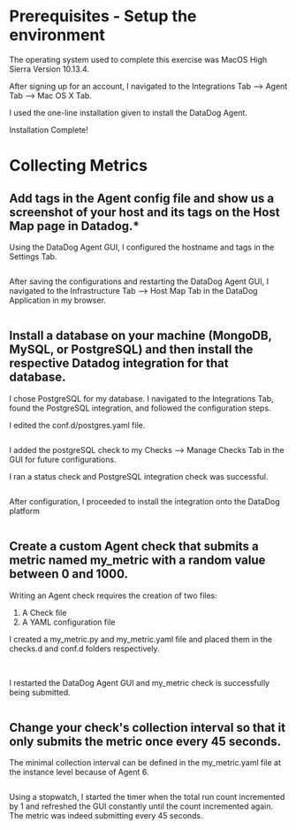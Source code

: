 # Prerequisites - Setup the environment

The operating system used to complete this exercise was MacOS High Sierra Version 10.13.4.

After signing up for an account, I navigated to the Integrations Tab --> Agent Tab --> Mac OS X Tab.
<img MacOS X/>


I used the one-line installation given to install the DataDog Agent.

Installation Complete!  
<img Installation/>


# Collecting Metrics

## Add tags in the Agent config file and show us a screenshot of your host and its tags on the Host Map page in Datadog.*

Using the DataDog Agent GUI, I configured the hostname and tags in the Settings Tab.

<img Tags/>

After saving the configurations and restarting the DataDog Agent GUI, I navigated to the Infrastructure Tab --> Host Map Tab in the DataDog Application in my browser.

<img HostMap/>

## Install a database on your machine (MongoDB, MySQL, or PostgreSQL) and then install the respective Datadog integration for that database.

I chose PostgreSQL for my database. I navigated to the Integrations Tab, found the PostgreSQL integration, and followed the configuration steps.

I edited the conf.d/postgres.yaml file.

<img configurations/>

I added the postgreSQL check to my Checks --> Manage Checks Tab in the GUI for future configurations.

I ran a status check and PostgreSQL integration check was successful.

<img PostgreSQL integration check />

After configuration, I proceeded to install the integration onto the DataDog platform

<img PostgreSQL download />  


## Create a custom Agent check that submits a metric named my_metric with a random value between 0 and 1000.

Writing an Agent check requires the creation of two files:
1) A Check file
2) A YAML configuration file

I created a my_metric.py and my_metric.yaml file and placed them in the checks.d and conf.d folders respectively.

<img Checkfile/>
<img YAML file/>

I restarted the DataDog Agent GUI and my_metric check is successfully being submitted.

<img mymetriccheck running/>

## Change your check's collection interval so that it only submits the metric once every 45 seconds.

The minimal collection interval can be defined in the my_metric.yaml file at the instance level because of Agent 6.

<img YAML interval />

Using a stopwatch, I started the timer when the total run count incremented by 1 and refreshed the GUI constantly until the count incremented again. The metric was indeed submitting every 45 seconds. 
